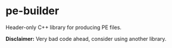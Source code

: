 # pe-builder

Header-only C++ library for producing PE files.

**Disclaimer:** Very bad code ahead, consider using another library.

